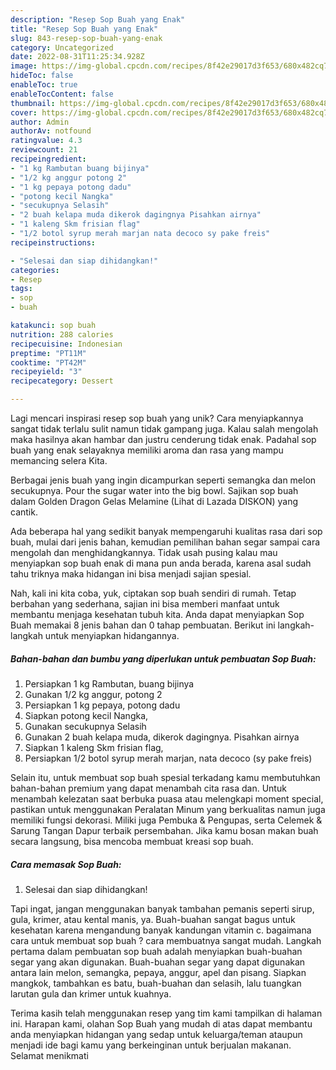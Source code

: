 ```yaml
---
description: "Resep Sop Buah yang Enak"
title: "Resep Sop Buah yang Enak"
slug: 843-resep-sop-buah-yang-enak
category: Uncategorized
date: 2022-08-31T11:25:34.928Z
image: https://img-global.cpcdn.com/recipes/8f42e29017d3f653/680x482cq70/sop-buah-foto-resep-utama.jpg
hideToc: false
enableToc: true
enableTocContent: false
thumbnail: https://img-global.cpcdn.com/recipes/8f42e29017d3f653/680x482cq70/sop-buah-foto-resep-utama.jpg
cover: https://img-global.cpcdn.com/recipes/8f42e29017d3f653/680x482cq70/sop-buah-foto-resep-utama.jpg
author: Admin
authorAv: notfound
ratingvalue: 4.3
reviewcount: 21
recipeingredient:
- "1 kg Rambutan buang bijinya"
- "1/2 kg anggur potong 2"
- "1 kg pepaya potong dadu"
- "potong kecil Nangka"
- "secukupnya Selasih"
- "2 buah kelapa muda dikerok dagingnya Pisahkan airnya"
- "1 kaleng Skm frisian flag"
- "1/2 botol syrup merah marjan nata decoco sy pake freis"
recipeinstructions:

- "Selesai dan siap dihidangkan!"
categories:
- Resep
tags:
- sop
- buah

katakunci: sop buah 
nutrition: 288 calories
recipecuisine: Indonesian
preptime: "PT11M"
cooktime: "PT42M"
recipeyield: "3"
recipecategory: Dessert

---
```





Lagi mencari inspirasi resep sop buah yang unik? Cara menyiapkannya sangat tidak terlalu sulit namun tidak gampang juga. Kalau salah mengolah maka hasilnya akan hambar dan justru cenderung tidak enak. Padahal sop buah yang enak selayaknya memiliki aroma dan rasa yang mampu memancing selera Kita.





Berbagai jenis buah yang ingin dicampurkan seperti semangka dan melon secukupnya. Pour the sugar water into the big bowl. Sajikan sop buah dalam Golden Dragon Gelas Melamine (Lihat di Lazada DISKON) yang cantik.

Ada beberapa hal yang sedikit banyak mempengaruhi kualitas rasa dari sop buah, mulai dari jenis bahan, kemudian pemilihan bahan segar sampai cara mengolah dan menghidangkannya. Tidak usah pusing kalau mau menyiapkan sop buah enak di mana pun anda berada, karena asal sudah tahu triknya maka hidangan ini bisa menjadi sajian spesial.






Nah, kali ini kita coba, yuk, ciptakan sop buah sendiri di rumah. Tetap berbahan yang sederhana, sajian ini bisa memberi manfaat untuk membantu menjaga kesehatan tubuh kita. Anda dapat menyiapkan Sop Buah memakai 8 jenis bahan dan 0 tahap pembuatan. Berikut ini langkah-langkah untuk menyiapkan hidangannya.

<!--inarticleads1-->

##### Bahan-bahan dan bumbu yang diperlukan untuk pembuatan Sop Buah:

1. Persiapkan 1 kg Rambutan, buang bijinya
1. Gunakan 1/2 kg anggur, potong 2
1. Persiapkan 1 kg pepaya, potong dadu
1. Siapkan potong kecil Nangka,
1. Gunakan secukupnya Selasih
1. Gunakan 2 buah kelapa muda, dikerok dagingnya. Pisahkan airnya
1. Siapkan 1 kaleng Skm frisian flag,
1. Persiapkan 1/2 botol syrup merah marjan, nata decoco (sy pake freis)


Selain itu, untuk membuat sop buah spesial terkadang kamu membutuhkan bahan-bahan premium yang dapat menambah cita rasa dan. Untuk menambah kelezatan saat berbuka puasa atau melengkapi moment special, pastikan untuk menggunakan Peralatan Minum yang berkualitas namun juga memiliki fungsi dekorasi. Miliki juga Pembuka &amp; Pengupas, serta Celemek &amp; Sarung Tangan Dapur terbaik persembahan. Jika kamu bosan makan buah secara langsung, bisa mencoba membuat kreasi sop buah. 

<!--inarticleads2-->

##### Cara memasak Sop Buah:


1. Selesai dan siap dihidangkan!

Tapi ingat, jangan menggunakan banyak tambahan pemanis seperti sirup, gula, krimer, atau kental manis, ya. Buah-buahan sangat bagus untuk kesehatan karena mengandung banyak kandungan vitamin c. bagaimana cara untuk membuat sop buah ? cara membuatnya sangat mudah. Langkah pertama dalam pembuatan sop buah adalah menyiapkan buah-buahan segar yang akan digunakan. Buah-buahan segar yang dapat digunakan antara lain melon, semangka, pepaya, anggur, apel dan pisang. Siapkan mangkok, tambahkan es batu, buah-buahan dan selasih, lalu tuangkan larutan gula dan krimer untuk kuahnya. 

Terima kasih telah menggunakan resep yang tim kami tampilkan di halaman ini. Harapan kami, olahan Sop Buah yang mudah di atas dapat membantu anda menyiapkan hidangan yang sedap untuk keluarga/teman ataupun menjadi ide bagi kamu yang berkeinginan untuk berjualan makanan. Selamat menikmati
